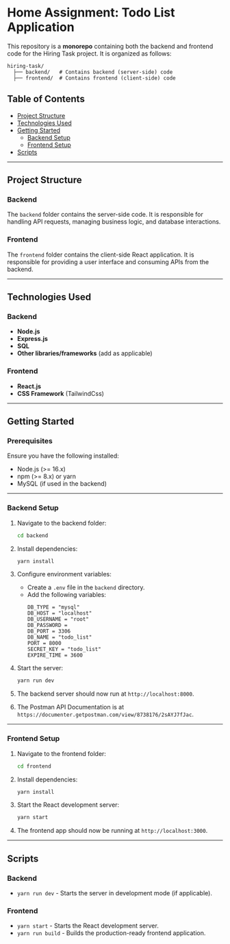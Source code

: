 # Home Assignment: Todo List Application

This repository is a **monorepo** containing both the backend and frontend code for the Hiring Task project. It is organized as follows:

```
hiring-task/
  ├── backend/   # Contains backend (server-side) code
  ├── frontend/  # Contains frontend (client-side) code
```

## Table of Contents

- [Project Structure](#project-structure)
- [Technologies Used](#technologies-used)
- [Getting Started](#getting-started)
  - [Backend Setup](#backend-setup)
  - [Frontend Setup](#frontend-setup)
- [Scripts](#scripts)

---

## Project Structure

### Backend
The `backend` folder contains the server-side code. It is responsible for handling API requests, managing business logic, and database interactions.

### Frontend
The `frontend` folder contains the client-side React application. It is responsible for providing a user interface and consuming APIs from the backend.

---

## Technologies Used

### Backend
- **Node.js**
- **Express.js**
- **SQL**
- **Other libraries/frameworks** (add as applicable)

### Frontend
- **React.js**
- **CSS Framework** (TailwindCss)

---

## Getting Started

### Prerequisites
Ensure you have the following installed:
- Node.js (>= 16.x)
- npm (>= 8.x) or yarn
- MySQL (if used in the backend)

---

### Backend Setup

1. Navigate to the backend folder:
   ```bash
   cd backend
   ```

2. Install dependencies:
   ```bash
   yarn install
   ```

3. Configure environment variables:
   - Create a `.env` file in the `backend` directory.
   - Add the following variables:
     ```
     DB_TYPE = "mysql"
     DB_HOST = "localhost"
     DB_USERNAME = "root"
     DB_PASSWORD = 
     DB_PORT = 3306
     DB_NAME = "todo_list"
     PORT = 8000
     SECRET_KEY = "todo_list"
     EXPIRE_TIME = 3600
     ```

4. Start the server:
   ```bash
   yarn run dev
   ```

5. The backend server should now run at `http://localhost:8000`.

6. The Postman API Documentation is at `https://documenter.getpostman.com/view/8738176/2sAYJ7fJac`.

---

### Frontend Setup

1. Navigate to the frontend folder:
   ```bash
   cd frontend
   ```

2. Install dependencies:
   ```bash
   yarn install
   ```

3. Start the React development server:
   ```bash
   yarn start
   ```

4. The frontend app should now be running at `http://localhost:3000`.

---

## Scripts

### Backend
- `yarn run dev` - Starts the server in development mode (if applicable).

### Frontend
- `yarn start` - Starts the React development server.
- `yarn run build` - Builds the production-ready frontend application.
